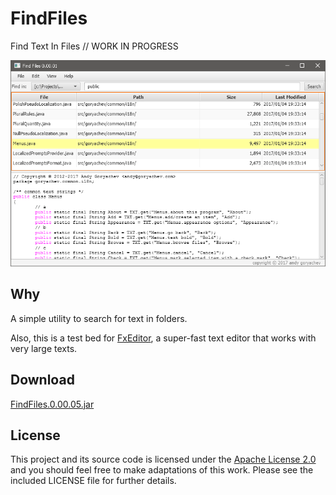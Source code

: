 # FindFiles

Find Text In Files // WORK IN PROGRESS

![screenshot](https://github.com/andy-goryachev/FindFiles/blob/master/doc/screenshot.png)

## Why

A simple utility to search for text in folders.

Also, this is a test bed for 
[FxEditor](https://github.com/andy-goryachev/FxEditor),
a super-fast text editor that works with very large texts. 

## Download

[FindFiles.0.00.05.jar](https://github.com/andy-goryachev/FindFiles/raw/master/releases/FindFiles.0.00.05.jar)

## License

This project and its source code is licensed under the [Apache License 2.0](http://www.apache.org/licenses/LICENSE-2.0) and you should feel free to make adaptations of this work. Please see the included LICENSE file for further details.

